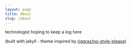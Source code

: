 ```yaml
---
layout: page
title: About
slug: /about
---
```


technologist hoping to keep a log here



(built with jekyll - theme inspired by [riggraz/no-style-please](https://github.com/riggraz/no-style-please))
